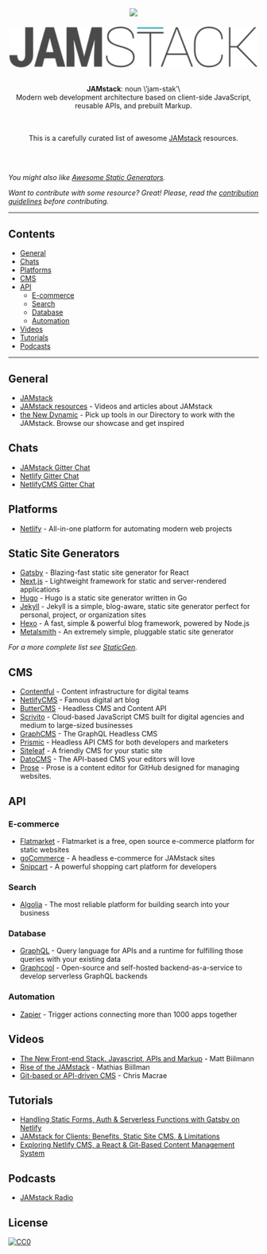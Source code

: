 <div align="center">
  <br />
  <br />
  <a href="https://awesome.re"><img src="https://awesome.re/badge-flat.svg" /></a>
  <br />
  <br />
  <img width="500" src="media/jamstack-full-logo.svg" alt="JAMstack">
  <br />
  <br />
  <p>
    <strong>JAMstack</strong>: noun \’jam-stak’\<br />
    Modern web development architecture based on client-side JavaScript, reusable APIs, and prebuilt Markup.
  </p>
  <p>
    <br /><br />
    This is a carefully curated list of awesome <a href="https://jamstack.org">JAMstack</a> resources.
  </p>
  <br>
  <br>
</div>

*You might also like [Awesome Static Generators](https://github.com/myles/awesome-static-generators).*

*Want to contribute with some resource? Great! Please, read the [contribution guidelines](contributing.md) before contributing.*

---

## Contents

- [General](#general)
- [Chats](#chats)
- [Platforms](#platforms)
- [CMS](#cms)
- [API](#api)
  - [E-commerce](#e-commerce)
  - [Search](#search)
  - [Database](#database)
  - [Automation](#automation)
- [Videos](#videos)
- [Tutorials](#tutorials)
- [Podcasts](#podcasts)

---

## General

- [JAMstack](https://jamstack.org/)
- [JAMstack resources](https://jamstack.org/resources/) - Videos and articles about JAMstack
- [the New Dynamic](https://www.thenewdynamic.org/) - Pick up tools in our Directory to work with the JAMstack. Browse our showcase and get inspired

## Chats

- [JAMstack Gitter Chat](https://gitter.im/jamstack/community)
- [Netlify Gitter Chat](https://gitter.im/netlify/community)
- [NetlifyCMS Gitter Chat](https://gitter.im/netlify/NetlifyCMS)

## Platforms

- [Netlify](https://netlify.com) - All-in-one platform for automating modern web projects

## Static Site Generators

- [Gatsby](https://gatsbyjs.org) - Blazing-fast static site generator for React
- [Next.js](https://nextjs.org/) - Lightweight framework for static and server-rendered applications
- [Hugo](https://gohugo.io) - Hugo is a static site generator written in Go
- [Jekyll](https://jekyllrb.com) - Jekyll is a simple, blog-aware, static site generator perfect for personal, project, or organization sites
- [Hexo](https://hexo.io) - A fast, simple & powerful blog framework, powered by Node.js
- [Metalsmith](https://metalsmith.io) - An extremely simple, pluggable static site generator

*For a more complete list see [StaticGen](https://www.staticgen.com/).*

## CMS

- [Contentful](https://contentful.com) - Content infrastructure for digital teams
- [NetlifyCMS](https://netlifycms.org/) - Famous digital art blog
- [ButterCMS](https://buttercms.com/) - Headless CMS and Content API
- [Scrivito](https://scrivito.com) - Cloud-based JavaScript CMS built for digital agencies and medium to large-sized businesses
- [GraphCMS](https://graphcms.com) - The GraphQL Headless CMS
- [Prismic](https://prismic.io) - Headless API CMS for both developers and marketers
- [Siteleaf](https://siteleaf.com) - A friendly CMS for your static site
- [DatoCMS](https://datocms.com) - The API-based CMS your editors will love
- [Prose](https://prose.io) - Prose is a content editor for GitHub designed for managing websites.

## API

### E-commerce

- [Flatmarket](https://github.com/christophercliff/flatmarket) - Flatmarket is a free, open source e-commerce platform for static websites
- [goCommerce](https://www.gocommerceapi.org) - A headless e-commerce for JAMstack sites
- [Snipcart](https://snipcart.com/) - A powerful shopping cart platform for developers

### Search

- [Algolia](https://www.algolia.com/) - The most reliable platform for building search into your business

### Database

- [GraphQL](https://graphql.org) - Query language for APIs and a runtime for fulfilling those queries with your existing data
- [Graphcool](https://graph.cool) - Open-source and self-hosted backend-as-a-service to develop serverless GraphQL backends

### Automation

- [Zapier](https://zapier.com/) - Trigger actions connecting more than 1000 apps together

## Videos

- [The New Front-end Stack. Javascript, APIs and Markup](https://vimeo.com/163522126) - Matt Biilmann
- [Rise of the JAMstack](https://www.youtube.com/watch?v=uWTMEDEPw8c) - Mathias Biillman
- [Git-based or API-driven CMS](https://www.youtube.com/watch?v=KX4G49ZrvY0) - Chris Macrae

## Tutorials

- [Handling Static Forms, Auth & Serverless Functions with Gatsby on Netlify](https://snipcart.com/blog/static-forms-serverless-gatsby-netlify)
- [JAMstack for Clients: Benefits, Static Site CMS, & Limitations](https://snipcart.com/blog/jamstack-clients-static-site-cms)
- [Exploring Netlify CMS, a React & Git-Based Content Management System](https://snipcart.com/blog/netlify-cms-react-git-workflow)

## Podcasts

- [JAMstack Radio](https://www.netlify.com/tags/podcast/)

## License

[![CC0](http://mirrors.creativecommons.org/presskit/buttons/88x31/svg/cc-zero.svg)](https://creativecommons.org/publicdomain/zero/1.0/)
